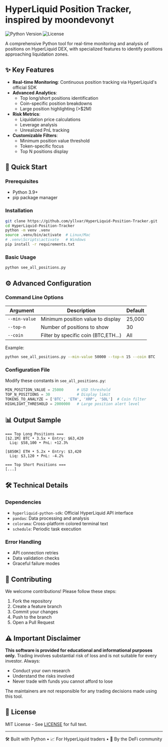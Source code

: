 # HyperLiquid Position Tracker, inspired by moondevonyt

![Python Version](https://img.shields.io/badge/python-3.9%2B-blue)
![License](https://img.shields.io/badge/license-MIT-green)

A comprehensive Python tool for real-time monitoring and analysis of positions on HyperLiquid DEX, with specialized features to identify positions approaching liquidation zones.

## ✨ Key Features

- **Real-time Monitoring**: Continuous position tracking via HyperLiquid's official SDK
- **Advanced Analytics**:
  - Top long/short positions identification
  - Coin-specific position breakdowns
  - Large position highlighting (>$2M)
- **Risk Metrics**:
  - Liquidation price calculations
  - Leverage analysis
  - Unrealized PnL tracking
- **Customizable Filters**:
  - Minimum position value threshold
  - Token-specific focus
  - Top N positions display

## 🚀 Quick Start

### Prerequisites
- Python 3.9+
- pip package manager

### Installation

```bash
git clone https://github.com/yllvar/HyperLiquid-Position-Tracker.git
cd HyperLiquid-Position-Tracker
python -m venv .venv
source .venv/bin/activate  # Linux/Mac
# .venv\Scripts\activate   # Windows
pip install -r requirements.txt
```

### Basic Usage

```bash
python see_all_positions.py
```

## ⚙️ Advanced Configuration

### Command Line Options

| Argument       | Description                          | Default |
|---------------|--------------------------------------|---------|
| `--min-value` | Minimum position value to display    | 25,000  |
| `--top-n`     | Number of positions to show         | 30      |
| `--coin`      | Filter by specific coin (BTC,ETH...) | All     |

Example:

```bash
python see_all_positions.py --min-value 50000 --top-n 15 --coin BTC
```

### Configuration File
Modify these constants in `see_all_positions.py`:

```python
MIN_POSITION_VALUE = 25000      # USD threshold
TOP_N_POSITIONS = 30            # Display limit
TOKENS_TO_ANALYZE = ['BTC', 'ETH', 'XRP', 'SOL']  # Coin filter
HIGHLIGHT_THRESHOLD = 2000000   # Large position alert level
```

## 📊 Output Sample

```
=== Top Long Positions ===
[$2.1M] BTC • 3.5x • Entry: $63,420
  Liq: $58,100 • PnL: +12.3%

[$850K] ETH • 5.2x • Entry: $3,420
  Liq: $3,120 • PnL: -4.2%

=== Top Short Positions ===
[...]
```

## 🛠 Technical Details

### Dependencies
- `hyperliquid-python-sdk`: Official HyperLiquid API interface
- `pandas`: Data processing and analysis
- `colorama`: Cross-platform colored terminal text
- `schedule`: Periodic task execution

### Error Handling
- API connection retries
- Data validation checks
- Graceful failure modes

## 🤝 Contributing

We welcome contributions! Please follow these steps:
1. Fork the repository
2. Create a feature branch 
3. Commit your changes
4. Push to the branch 
5. Open a Pull Request

## ⚠️ Important Disclaimer

**This software is provided for educational and informational purposes only.** Trading involves substantial risk of loss and is not suitable for every investor. Always:
- Conduct your own research
- Understand the risks involved
- Never trade with funds you cannot afford to lose

The maintainers are not responsible for any trading decisions made using this tool.


## 📜 License

MIT License - See [LICENSE](LICENSE) for full text.

---

🛠 Built with Python • 📈 For HyperLiquid traders • 🚀 By the DeFi community
